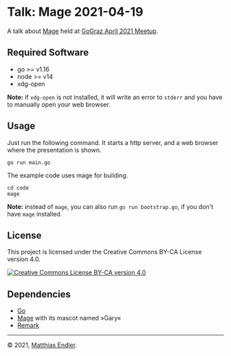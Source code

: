 # Talk: Mage 2021-04-19

A talk about [Mage][] held at [GoGraz April 2021 Meetup][go-graz-202104].

## Required Software

- go >= v1.16
- node >= v14
- xdg-open

**Note:** if `xdg-open` is not installed, it will write an error to `stderr` 
and you have to manually open your web browser.

## Usage

Just run the following command. It starts a http server, and a web browser
where the presentation is shown.

```shell
go run main.go
```

The example code uses mage for building.

```shell
cd code
mage
```

**Note:** instead of `mage`, you can also run `go run bootstrap.go`, if you
don't have `mage` installed.

## License

This project is licensed under the Creative Commons BY-CA License version 4.0.

<a rel="license" href="http://creativecommons.org/licenses/by-sa/4.0/"><img alt="Creative Commons License BY-CA version 4.0" style="border-width:0" src="https://i.creativecommons.org/l/by-sa/4.0/88x31.png" /></a>

## Dependencies

- [Go][] 
- [Mage][] with its mascot named »Gary«
- [Remark][]

---

© 2021, [Matthias Endler][me].


[go]: https://go.dev
[go-graz-202104]: https://gograz.org/meetup/2021-04-19/
[mage]: https://magefile.org
[me]: https://m12r.at
[remark]: https://remarkjs.com
